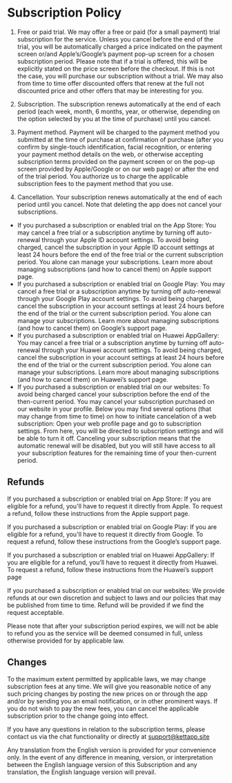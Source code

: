 # Subscription Policy

1. Free or paid trial. We may offer a free or paid (for a small payment) trial subscription for the service. Unless you cancel before the end of the trial, you will be automatically charged a price indicated on the payment screen or/and Apple’s/Google’s payment pop-up screen for a chosen subscription period. Please note that if a trial is offered, this will be explicitly stated on the price screen before the checkout. If this is not the case, you will purchase our subscription without a trial. We may also from time to time offer discounted offers that renew at the full not discounted price and other offers that may be interesting for you.

2. Subscription. The subscription renews automatically at the end of each period (each week, month, 6 months, year, or otherwise, depending on the option selected by you at the time of purchase) until you cancel.

3. Payment method.  Payment will be charged to the payment method you submitted at the time of purchase at confirmation of purchase (after you confirm by single-touch identification, facial recognition, or entering your payment method details on the web, or otherwise accepting subscription terms provided on the payment screen or on the pop-up screen provided by Apple/Google or on our web page) or after the end of the trial period. You authorize us to charge the applicable subscription fees to the payment method that you use.

4. Cancellation. Your subscription renews automatically at the end of each period until you cancel. Note that deleting the app does not cancel your subscriptions.

- If you purchased a subscription or enabled trial on the App Store: You may cancel a free trial or a subscription anytime by turning off auto-renewal through your Apple ID account settings. To avoid being charged, cancel the subscription in your Apple ID account settings at least 24 hours before the end of the free trial or the current subscription period. You alone can manage your subscriptions. Learn more about managing subscriptions (and how to cancel them) on Apple support page.
- If you purchased a subscription or enabled trial on Google Play: You may cancel a free trial or a subscription anytime by turning off auto-renewal through your Google Play account settings. To avoid being charged, cancel the subscription in your account settings at least 24 hours before the end of the trial or the current subscription period. You alone can manage your subscriptions. Learn more about managing subscriptions (and how to cancel them) on Google’s support page.
- If you purchased a subscription or enabled trial on Huawei AppGallery: You may cancel a free trial or a subscription anytime by turning off auto-renewal through your Huawei account settings. To avoid being charged, cancel the subscription in your account settings at least 24 hours before the end of the trial or the current subscription period. You alone can manage your subscriptions. Learn more about managing subscriptions (and how to cancel them) on Huawei’s support page.
- If you purchased a subscription or enabled trial on our websites: To avoid being charged cancel your subscription before the end of the then-current period. You may cancel your subscription purchased on our website in your profile. Below you may find several options (that may change from time to time) on how to initiate cancelation of a web subscription: Open your web profile page and go to subscription settings. From here, you will be directed to subscription settings and will be able to turn it off. Canceling your subscription means that the automatic renewal will be disabled, but you will still have access to all your subscription features for the remaining time of your then-current period.

## Refunds

If you purchased a subscription or enabled trial on App Store: If you are eligible for a refund, you'll have to request it directly from Apple. To request a refund, follow these instructions from the Apple support page.

If you purchased a subscription or enabled trial on Google Play: If you are eligible for a refund, you'll have to request it directly from Google. To request a refund, follow these instructions from the Google’s support page.

If you purchased a subscription or enabled trial on Huawei AppGallery: If you are eligible for a refund, you’ll have to request it directly from Huawei. To request a refund, follow these instructions from the Huawei’s support page

If you purchased a subscription or enabled trial on our websites: We provide refunds at our own discretion and subject to laws and our policies that may be published from time to time. Refund will be provided if we find the request acceptable.

Please note that after your subscription period expires, we will not be able to refund you as the service will be deemed consumed in full, unless otherwise provided for by applicable law.

## Changes

To the maximum extent permitted by applicable laws, we may change subscription fees at any time. We will give you reasonable notice of any such pricing changes by posting the new prices on or through the app and/or by sending you an email notification, or in other prominent ways. If you do not wish to pay the new fees, you can cancel the applicable subscription prior to the change going into effect.

If you have any questions in relation to the subscription terms, please contact us via the chat functionality or directly at support@kettapp.site

Any translation from the English version is provided for your convenience only. In the event of any difference in meaning, version, or interpretation between the English language version of this Subscription and any translation, the English language version will prevail.
